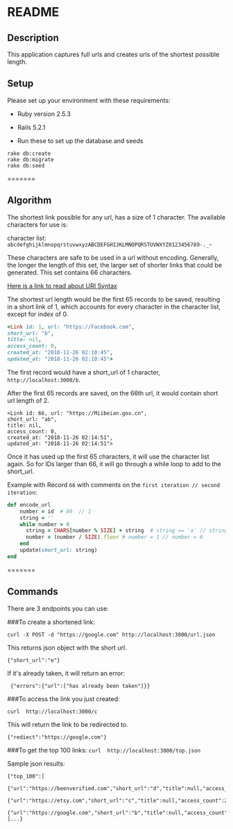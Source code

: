 # README

## Description
This application captures full urls and creates urls of the shortest possible length.

## Setup

Please set up your environment with these requirements:

* Ruby version 2.5.3

* Rails 5.2.1

* Run these to set up the database and seeds

```
rake db:create
rake db:migrate
rake db:seed
```

=======
## Algorithm
The shortest link possible for any url, has a size of 1 character. The available characters for use is:

character list: `abcdefghijklmnopqrstuvwxyzABCDEFGHIJKLMNOPQRSTUVWXYZ0123456789-._~`

These characters are safe to be used in a url without encoding. Generally, the longer the length of this set, the larger set of shorter links that could be generated. This set contains 66 characters.

[Here is a link to read about URI Syntax](https://tools.ietf.org/html/rfc3986#section-2.3)

The shortest url length would be the first 65 records to be saved, resulting in a short link of 1, which accounts for every character in the character list, except for index of 0.

```ruby
<Link id: 1, url: "https://Facebook.com", 
short_url: "b", 
title: nil, 
access_count: 0, 
created_at: "2018-11-26 02:10:45", 
updated_at: "2018-11-26 02:10:45">
```
The first record would have a short_url of 1 character, `http://localhost:3000/b`. 

After the first 65 records are saved, on the 66th url, it would contain short url length of 2. 

```
<Link id: 66, url: "https://Miibeian.gov.cn", 
short_url: "ab", 
title: nil, 
access_count: 0, 
created_at: "2018-11-26 02:14:51", 
updated_at: "2018-11-26 02:14:51">
```

Once it has used up the first 65 characters, it will use the character list again. So for IDs larger than 66, it will go through a while loop to add to the short_url. 

Example with Record `66` with comments on the `first iteration // second iteration`:

```ruby
def encode_url
    number = id  # 66  // 1
    string = ''
    while number > 0
      string = CHARS[number % SIZE] + string  # string == 'a' // string == 'ab'
      number = (number / SIZE).floor # number = 1 // number = 0
    end
    update(short_url: string)
end
```
=======
## Commands
There are 3 endpoints you can use:

###To create a shortened link:

`curl -X POST -d "https://google.com" http://localhost:3000/url.json`

This returns json object with the short url.

```
{"short_url":"e"}
```

If it's already taken, it will return an error:

```
 {"errors":{"url":["has already been taken"]}}
```
 
###To access the link you just created:
 
`curl  http://localhost:3000/c`

This will return the link to be redirected to.

```
{"rediect":"https://google.com"}
```

###To get the top 100 links:
`curl  http://localhost:3000/top.json`

Sample json results:

```
{"top_100":[
  {"url":"https://beenverified.com","short_url":"d","title":null,"access_count":5},
  {"url":"https://etsy.com","short_url":"c","title":null,"access_count":2},
  {"url":"https://google.com","short_url":"b","title":null,"access_count":1}
]...}
```